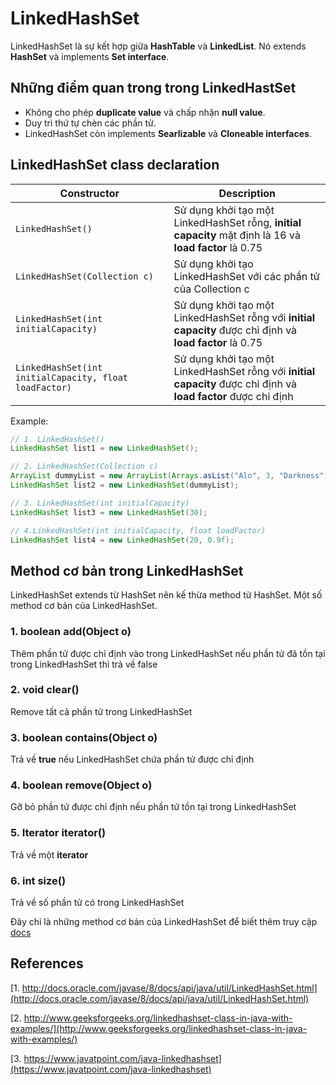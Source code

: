 # LinkedHashSet
LinkedHashSet là sự kết hợp giữa **HashTable** và **LinkedList**. Nó extends **HashSet** và implements **Set interface**.
## Những điểm quan trong trong LinkedHastSet
- Không cho phép **duplicate value** và chấp nhận **null value**.
- Duy trì thứ tự chèn các phần tử.
- LinkedHashSet còn implements **Searlizable** và **Cloneable interfaces**.
## LinkedHashSet class declaration
Constructor | Description
------------ | -------------
```LinkedHashSet()``` | Sử dụng khởi tạo một LinkedHashSet rỗng, **initial capacity** mặt định là 16 và **load factor** là 0.75
```LinkedHashSet(Collection c)``` | Sử dụng khởi tạo LinkedHashSet với các phần tử của Collection c
```LinkedHashSet(int initialCapacity)``` | Sử dụng khởi tạo một LinkedHashSet rỗng với **initial capacity** được chỉ định và **load factor** là 0.75
```LinkedHashSet(int initialCapacity, float loadFactor)``` | Sử dụng khởi tạo một LinkedHashSet rỗng với **initial capacity** được chỉ định và **load factor** được chỉ định

Example:
```java
// 1. LinkedHashSet()
LinkedHashSet list1 = new LinkedHashSet();

// 2. LinkedHashSet(Collection c)
ArrayList dummyList = new ArrayList(Arrays.asList("Alo", 3, "Darkness"));
LinkedHashSet list2 = new LinkedHashSet(dummyList);

// 3. LinkedHashSet(int initialCapacity)
LinkedHashSet list3 = new LinkedHashSet(30);

// 4.LinkedHashSet(int initialCapacity, float loadFactor)
LinkedHashSet list4 = new LinkedHashSet(20, 0.9f);
```
## Method cơ bản trong LinkedHashSet
LinkedHashSet extends từ HashSet nên kế thừa method từ HashSet. Một số method cơ bản của LinkedHashSet. 
### 1. boolean add(Object o)
Thêm phần tử được chỉ định vào trong LinkedHashSet nếu phần tử đã tồn tại trong LinkedHashSet thì trả về false
### 2. void clear()
Remove tất cả phần tử trong LinkedHashSet
### 3. boolean contains(Object o)
Trả về **true** nếu LinkedHashSet chứa phần tử được chỉ định
### 4. boolean remove(Object o)
Gỡ bỏ phần tử được chỉ định nếu phần tử tồn tại trong LinkedHashSet
### 5. Iterator iterator()
Trả về một **iterator**
### 6. int size()
Trả về số phần tử có trong LinkedHashSet

Đây chỉ là những method cơ bản của LinkedHashSet để biết thêm truy cập [docs](http://docs.oracle.com/javase/8/docs/api/java/util/LinkedHashSet.html)

## References
[1. http://docs.oracle.com/javase/8/docs/api/java/util/LinkedHashSet.html](http://docs.oracle.com/javase/8/docs/api/java/util/LinkedHashSet.html)

[2. http://www.geeksforgeeks.org/linkedhashset-class-in-java-with-examples/](http://www.geeksforgeeks.org/linkedhashset-class-in-java-with-examples/)

[3. https://www.javatpoint.com/java-linkedhashset](https://www.javatpoint.com/java-linkedhashset)

